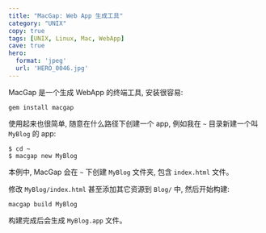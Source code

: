 ```yaml
---
title: "MacGap: Web App 生成工具"
category: "UNIX"
copy: true
tags: [UNIX, Linux, Mac, WebApp]
cave: true
hero:
  format: 'jpeg'
  url: 'HERO_0046.jpg'
---
```

MacGap 是一个生成 WebApp 的终端工具, 安装很容易:

```console
gem install macgap
```

使用起来也很简单, 随意在什么路径下创建一个 app, 例如我在 `~` 目录新建一个叫 `MyBlog` 的 app:

```console
$ cd ~
$ macgap new MyBlog
```

本例中, MacGap 会在 `~` 下创建 `MyBlog` 文件夹, 包含 `index.html` 文件。

修改 `MyBlog/index.html` 甚至添加其它资源到 `Blog/` 中, 然后开始构建:

```console
macgap build MyBlog
```

构建完成后会生成 `MyBlog.app` 文件。
